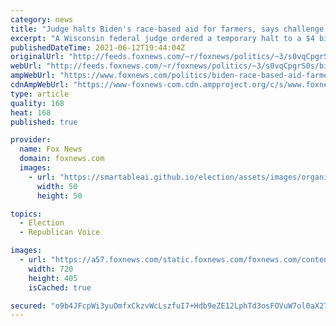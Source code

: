 ```yaml
---
category: news
title: "Judge halts Biden's race-based aid for farmers, says challenge is 'likely to succeed'"
excerpt: "A Wisconsin federal judge ordered a temporary halt to a $4 billion race-based federal relief program for farmers on Thursday."
publishedDateTime: 2021-06-12T19:44:04Z
originalUrl: "http://feeds.foxnews.com/~r/foxnews/politics/~3/s0vqCpgrS0s/biden-race-based-aid-farmers-halted"
webUrl: "http://feeds.foxnews.com/~r/foxnews/politics/~3/s0vqCpgrS0s/biden-race-based-aid-farmers-halted"
ampWebUrl: "https://www.foxnews.com/politics/biden-race-based-aid-farmers-halted.amp"
cdnAmpWebUrl: "https://www-foxnews-com.cdn.ampproject.org/c/s/www.foxnews.com/politics/biden-race-based-aid-farmers-halted.amp"
type: article
quality: 168
heat: 168
published: true

provider:
  name: Fox News
  domain: foxnews.com
  images:
    - url: "https://smartableai.github.io/election/assets/images/organizations/foxnews.com-50x50.jpg"
      width: 50
      height: 50

topics:
  - Election
  - Republican Voice

images:
  - url: "https://a57.foxnews.com/static.foxnews.com/foxnews.com/content/uploads/2018/09/720/405/Food-and-Farm-Robots-_Garc.jpg?ve=1&tl=1"
    width: 720
    height: 405
    isCached: true

secured: "o9b4JFcpWi3yuOmfxCkzvWcLszfuI7+Hdb9eZE12LphTd3osFOVuW7ol0aX27JJCOACpadH55FdWyVFm+qBPEVleJBfmLn9oXQgNs7EXLoqixuJJ9JFnnpXp8JtxRS88m2ps90YD7fUNXcK8CUuYLnCgib+keYZzi7NVmTqpIoW0nIjYjXAVcVPlOzkWZHhj+jZ+CbRpDAPDR3X3Z/EPZC+r3yAbsBHqehR3BUqELLNdREfVfzfm5Zb+FdnujkmLEG6iPxatTkexbdluAz5Sfe7t6fskY+eDOVwfNdF7xNwtjHtnRClAPu/7juAmijXxWBRpIG7Ak+KVMsQuFb2gWp7bJ2j2Buc/OWbev6bQFIU=;vIxmM/0m0zko6bAI/ijWrQ=="
---
```


